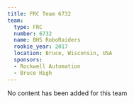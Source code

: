 ```yaml
---
title: FRC Team 6732
team:
  type: FRC
  number: 6732
  name: BHS RoboRaiders
  rookie_year: 2017
  location: Bruce, Wisconsin, USA
  sponsors:
  - Rockwell Automation
  - Bruce High
---
```


No content has been added for this team